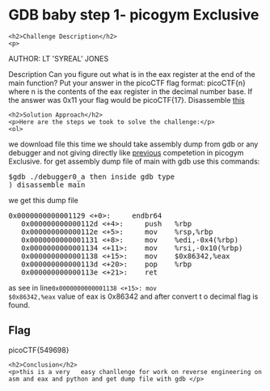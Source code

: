 
<!DOCTYPE html>
<html>

<body>
    <h1>GDB baby step 1- picogym Exclusive</h1>

    <h2>Challenge Description</h2>
    <p> 
AUTHOR: LT 'SYREAL' JONES

Description
Can you figure out what is in the eax register at the end of the main function? Put your answer in the picoCTF flag format: picoCTF{n} where n is the contents of the eax register in the decimal number base. If the answer was 0x11 your flag would be picoCTF{17}.
Disassemble <a href="https://phantom1ss.github.io/blog/2024/practice/picoctf/GDBbabystep1/debugger0_a">this</a>
</p>

    <h2>Solution Approach</h2>
    <p>Here are the steps we took to solve the challenge:</p>
    <ol>
 we download file this time we should take assembly dump from gdb or any debugger and not giving directly like <a href="https://phantom1ss.github.io/blog/?q=Bit-O-Asm-4">previous</a> competetion in picogym Exclusive.
for get assembly dump file of main with gdb use this commands:<pre>$gdb ./debugger0_a   then inside gdb type ) disassemble main</pre>     we get  this dump file  
<pre>
0x0000000000001129 <+0>:     endbr64
   0x000000000000112d <+4>:     push   %rbp
   0x000000000000112e <+5>:     mov    %rsp,%rbp
   0x0000000000001131 <+8>:     mov    %edi,-0x4(%rbp)
   0x0000000000001134 <+11>:    mov    %rsi,-0x10(%rbp)
   0x0000000000001138 <+15>:    mov    $0x86342,%eax
   0x000000000000113d <+20>:    pop    %rbp 
   0x000000000000113e <+21>:    ret
</pre>
as see in line<code>0x0000000000001138 <+15>:    mov    $0x86342,%eax</code>
value of eax is 0x86342 and after convert t o decimal  flag is found.
<br>
    <h2>Flag</h2>
    <p class="flag">picoCTF{549698}
</p>

    <h2>Conclusion</h2>
    <p>this is a very   easy chanllenge for work on reverse engineering on asm and eax and python and get dump file with gdb </p>
</body>
</html>





